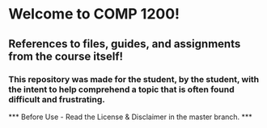 # Welcome to COMP 1200!
## References to files, guides, and assignments from the course itself!
### This repository was made for the student, by the student, with the intent to help comprehend a topic that is often found difficult and frustrating.
*** Before Use - Read the License & Disclaimer in the master branch. ***
